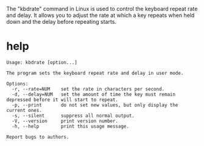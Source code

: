 The "kbdrate" command in Linux is used to control the keyboard repeat rate and delay. It allows you to adjust the rate at which a key repeats when held down and the delay before repeating starts.

# help

```
Usage: kbdrate [option...]

The program sets the keyboard repeat rate and delay in user mode.

Options:
  -r, --rate=NUM    set the rate in characters per second.
  -d, --delay=NUM   set the amount of time the key must remain depressed before it will start to repeat.
  -p, --print       do not set new values, but only display the current ones.
  -s, --silent      suppress all normal output.
  -V, --version     print version number.
  -h, --help        print this usage message.

Report bugs to authors.

```
